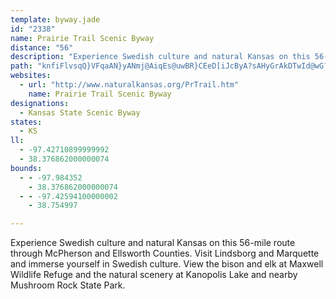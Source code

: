 ```yaml
---
template: byway.jade
id: "2338"
name: Prairie Trail Scenic Byway
distance: "56"
description: "Experience Swedish culture and natural Kansas on this 56-mile route through McPherson and Ellsworth Counties."
path: "knfiFlvsqQ}VFqaAN}yANmj@AiqEs@uwBR}CEeD[iJcByA?sAHyGrAkDTwId@wG?_wAaAch@Icx@BkHEkNyCmEYiTXeAJ_Cd@yHfCiCd@k^l@etB_@ur@FgLPNfsBI~oCJ`rAXpy@E|q@Yj`AVr~ECrpE^~cCCzt@_@n~A?bXBbo@F~GQriAHpfBshAEuHLgOMoMFDr@?tIIfl@fC?z@Jr@VzBhFdB~Eh@~CT`CNjCrCxuANbfCI|zCFv]?xiAc@fzBw@nkBv@f|@IhVD~t@K|wGDdgDKb{@DhISdg@Efj@IbN?jc@Kzl@JbS?xLRhQCzCL`NCxFRpNCpCNbTBvPh@b_Aui@SkyCLwJPeKlAmDl@ef@rKq~Bfn@uBt@iDjBib@d]oE`DuDxB}EjBwFzAoGdAkG^qgD_@_SMcJFgLM}m@mBaE?oDJaEb@gCd@uRpEmm@hMwGr@cDJevCYuu@FqIPsb@xB_CEsBSoBe@aDsAiCeBsNqPuMuPiFaGyA}AmA{@uBeA}Ag@mDo@wIMwA?"
websites: 
  - url: "http://www.naturalkansas.org/PrTrail.htm"
    name: Prairie Trail Scenic Byway
designations: 
  - Kansas State Scenic Byway
states: 
  - KS
ll: 
  - -97.42710899999992
  - 38.376862000000074
bounds: 
  - - -97.984352
    - 38.376862000000074
  - - -97.42594100000002
    - 38.754997

---
```


Experience Swedish culture and natural Kansas on this 56-mile route through McPherson and Ellsworth Counties. Visit Lindsborg and Marquette and immerse yourself in Swedish culture. View the bison and elk at Maxwell Wildlife Refuge and the natural scenery at Kanopolis Lake and nearby Mushroom Rock State Park.